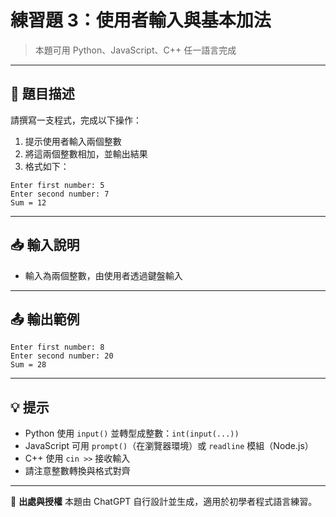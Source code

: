 # 練習題 3：使用者輸入與基本加法

> 本題可用 Python、JavaScript、C++ 任一語言完成

---

## 📘 題目描述

請撰寫一支程式，完成以下操作：

1. 提示使用者輸入兩個整數
2. 將這兩個整數相加，並輸出結果
3. 格式如下：

```
Enter first number: 5
Enter second number: 7
Sum = 12
```

---

## 📥 輸入說明

* 輸入為兩個整數，由使用者透過鍵盤輸入

---

## 📤 輸出範例

```
Enter first number: 8
Enter second number: 20
Sum = 28
```

---

## 💡 提示

* Python 使用 `input()` 並轉型成整數：`int(input(...))`
* JavaScript 可用 `prompt()`（在瀏覽器環境）或 `readline` 模組（Node.js）
* C++ 使用 `cin >>` 接收輸入
* 請注意整數轉換與格式對齊

---

📎 **出處與授權**
本題由 ChatGPT 自行設計並生成，適用於初學者程式語言練習。
